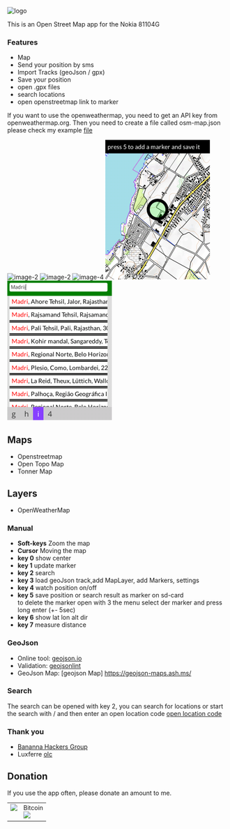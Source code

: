 ![logo](/images/logo.png) 

This is an Open Street Map app for the Nokia 81104G 

### Features
+ Map
+ Send your position by sms
+ Import Tracks (geoJson / gpx)
+ Save your position
+ open .gpx files
+ search locations
+ open openstreetmap link to marker

If you want to use the openweathermap, you need to get an API key from openweathermap.org. Then you need to create a file called osm-map.json please check my example [file](/osm-map.json)



![image-2](/images/image-2.png)
![image-2](/images/image-3.png)
![image-4](/images/image-4.png)
![image-5](/images/image-5.png)
![image-6](/images/image-6.png)



## Maps
+ Openstreetmap
+ Open Topo Map
+ Tonner Map

## Layers
+ OpenWeatherMap

### Manual
+ **Soft-keys** Zoom the map
+ **Cursor** Moving the map
+ **key 0** show center
+ **key 1** update marker
+ **key 2** search
+ **key 3** load geoJson track,add MapLayer, add Markers, settings
+ **key 4** watch position on/off
+ **key 5** save position or search result as marker on sd-card <br>
to delete the marker open with 3 the menu select der marker and press long enter (+- 5sec)
+ **key 6** show lat lon alt dir
+ **key 7** measure distance


### GeoJson
+ Online tool: [geojson.io](http://geojson.io/#map=1/-55/228)
+ Validation: [geojsonlint](http://geojsonlint.com/)
+ GeoJson Map: [geojson Map] https://geojson-maps.ash.ms/


### Search
The search can be opened with key 2, you can search for locations or start the search with / and then enter an open location code
[open location code](https://en.wikipedia.org/wiki/Open_Location_Code)


### Thank you
+ [Bananna Hackers Group](https://groups.google.com/forum/?utm_medium=email&utm_source=footer#!forum/bananahackers)
+ Luxferre [olc](https://gist.github.com/plugnburn/95de231ff94130f1de8eb2a2afaf8516)

## Donation
If you use the app often, please donate an amount to me.
<br>
<table class="border-0"> 
  <tr class="border-0" >
    <td valign="top" class="border-0">
        <div>
            <a href="https://paypal.me/strukturart?locale.x=de_DE" target="_blank">
                <img src="/images/paypal.png" width="120px">
            </a>
        </div>
    </td>
    <td valign="top" class="border-0">
        <div>
            <div>Bitcoin</div>
            <img src="/images/bitcoin_rcv.png" width="120px">
        </div>
    </td>
  </tr>
 </table>


